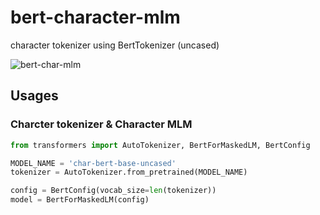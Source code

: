 # bert-character-mlm

character tokenizer using BertTokenizer (uncased)

![bert-char-mlm](https://user-images.githubusercontent.com/11364584/142732816-81e1fbe8-c665-4351-bab3-cd00b1659b61.png)

## Usages

### Charcter tokenizer & Character MLM

```python
from transformers import AutoTokenizer, BertForMaskedLM, BertConfig

MODEL_NAME = 'char-bert-base-uncased'
tokenizer = AutoTokenizer.from_pretrained(MODEL_NAME)

config = BertConfig(vocab_size=len(tokenizer))
model = BertForMaskedLM(config)
```
